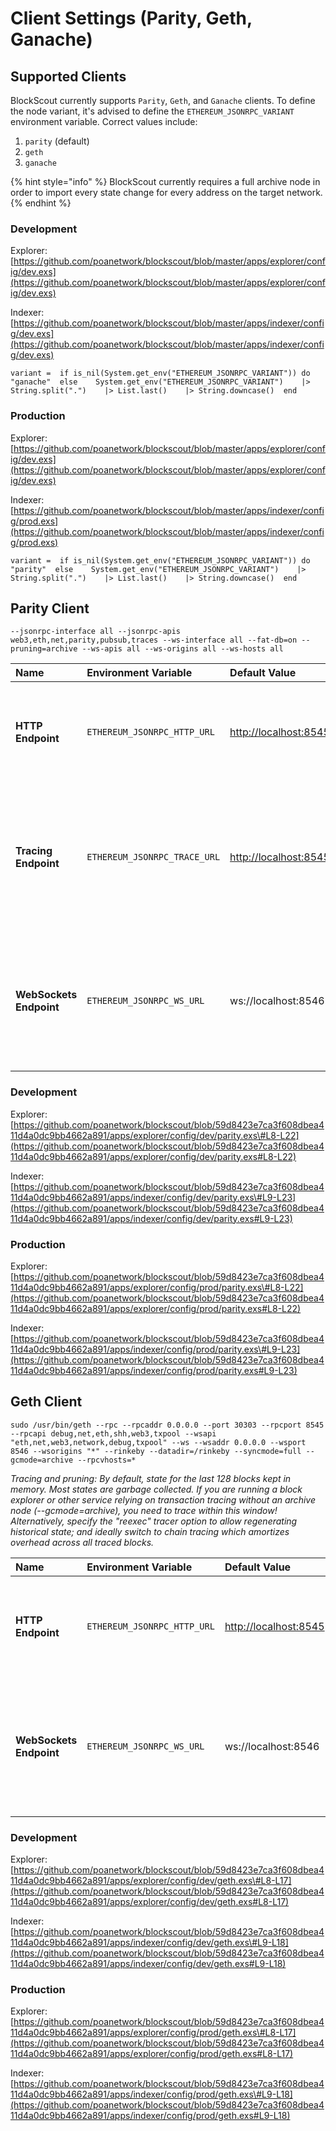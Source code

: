 # Client Settings \(Parity, Geth, Ganache\)

## Supported Clients

BlockScout currently supports `Parity`, `Geth`, and `Ganache` clients. To define the node variant, it's advised to define the `ETHEREUM_JSONRPC_VARIANT` environment variable. Correct values include:

1. `parity` \(default\)
2. `geth`
3. `ganache`

{% hint style="info" %}
BlockScout currently requires a full archive node in order to import every state change for every address on the target network.
{% endhint %}

### Development

Explorer: [https://github.com/poanetwork/blockscout/blob/master/apps/explorer/config/dev.exs](https://github.com/poanetwork/blockscout/blob/master/apps/explorer/config/dev.exs)

Indexer: [https://github.com/poanetwork/blockscout/blob/master/apps/indexer/config/dev.exs](https://github.com/poanetwork/blockscout/blob/master/apps/indexer/config/dev.exs)

```text
variant =  if is_nil(System.get_env("ETHEREUM_JSONRPC_VARIANT")) do    "ganache"  else    System.get_env("ETHEREUM_JSONRPC_VARIANT")    |> String.split(".")    |> List.last()    |> String.downcase()  end
```

### Production

Explorer: [https://github.com/poanetwork/blockscout/blob/master/apps/explorer/config/dev.exs](https://github.com/poanetwork/blockscout/blob/master/apps/explorer/config/dev.exs)

Indexer: [https://github.com/poanetwork/blockscout/blob/master/apps/indexer/config/prod.exs](https://github.com/poanetwork/blockscout/blob/master/apps/indexer/config/prod.exs)

```text
variant =  if is_nil(System.get_env("ETHEREUM_JSONRPC_VARIANT")) do    "parity"  else    System.get_env("ETHEREUM_JSONRPC_VARIANT")    |> String.split(".")    |> List.last()    |> String.downcase()  end
```

## Parity Client

```text
--jsonrpc-interface all --jsonrpc-apis web3,eth,net,parity,pubsub,traces --ws-interface all --fat-db=on --pruning=archive --ws-apis all --ws-origins all --ws-hosts all
```

| Name | Environment Variable | Default Value | Description |
| :--- | :--- | :--- | :--- |
| **HTTP Endpoint** | `ETHEREUM_JSONRPC_HTTP_URL` | [http://localhost:8545](http://localhost:8545) | The HTTP Endpoint is used to fetch `blocks`, `transactions`, `receipts`, `coin/token balances`. |
| **Tracing Endpoint** | `ETHEREUM_JSONRPC_TRACE_URL` | [http://localhost:8545](http://localhost:8545) | The Tracing endpoint is used to fetch `internal transactions` and `block traces`. In most cases this endpoint is identical to the HTTP Endpoint. |
| **WebSockets Endpoint** | `ETHEREUM_JSONRPC_WS_URL` | ws://localhost:8546 | The WebSockets endpoint subscribes to `newHeads` which alerts the indexer to fetch the new block from the subscription. |

### Development

Explorer: [https://github.com/poanetwork/blockscout/blob/59d8423e7ca3f608dbea411d4a0dc9bb4662a891/apps/explorer/config/dev/parity.exs\#L8-L22](https://github.com/poanetwork/blockscout/blob/59d8423e7ca3f608dbea411d4a0dc9bb4662a891/apps/explorer/config/dev/parity.exs#L8-L22) 

Indexer: [https://github.com/poanetwork/blockscout/blob/59d8423e7ca3f608dbea411d4a0dc9bb4662a891/apps/indexer/config/dev/parity.exs\#L9-L23](https://github.com/poanetwork/blockscout/blob/59d8423e7ca3f608dbea411d4a0dc9bb4662a891/apps/indexer/config/dev/parity.exs#L9-L23)

### Production

Explorer: [https://github.com/poanetwork/blockscout/blob/59d8423e7ca3f608dbea411d4a0dc9bb4662a891/apps/explorer/config/prod/parity.exs\#L8-L22](https://github.com/poanetwork/blockscout/blob/59d8423e7ca3f608dbea411d4a0dc9bb4662a891/apps/explorer/config/prod/parity.exs#L8-L22)

Indexer: [https://github.com/poanetwork/blockscout/blob/59d8423e7ca3f608dbea411d4a0dc9bb4662a891/apps/indexer/config/prod/parity.exs\#L9-L23](https://github.com/poanetwork/blockscout/blob/59d8423e7ca3f608dbea411d4a0dc9bb4662a891/apps/indexer/config/prod/parity.exs#L9-L23)

## Geth Client

```text
sudo /usr/bin/geth --rpc --rpcaddr 0.0.0.0 --port 30303 --rpcport 8545 --rpcapi debug,net,eth,shh,web3,txpool --wsapi "eth,net,web3,network,debug,txpool" --ws --wsaddr 0.0.0.0 --wsport 8546 --wsorigins "*" --rinkeby --datadir=/rinkeby --syncmode=full --gcmode=archive --rpcvhosts=*
```

_Tracing and pruning: By default, state for the last 128 blocks kept in memory. Most states are garbage collected. If you are running a block explorer or other service relying on transaction tracing without an archive node \(--gcmode=archive\), you need to trace within this window! Alternatively, specify the "reexec" tracer option to allow regenerating historical state; and ideally switch to chain tracing which amortizes overhead across all traced blocks._

| Name | Environment Variable | Default Value | Description |
| :--- | :--- | :--- | :--- |
| **HTTP Endpoint** | `ETHEREUM_JSONRPC_HTTP_URL` | [http://localhost:8545](http://localhost:8545) | The HTTP Endpoint is used to fetch `blocks`, `transactions`, `receipts`, `coin/token balances`. |
| **WebSockets Endpoint** | `ETHEREUM_JSONRPC_WS_URL` | ws://localhost:8546 | The WebSockets endpoint subscribes to `newHeads` which alerts the indexer to fetch the new block from the subscription. |

### Development

Explorer: [https://github.com/poanetwork/blockscout/blob/59d8423e7ca3f608dbea411d4a0dc9bb4662a891/apps/explorer/config/dev/geth.exs\#L8-L17](https://github.com/poanetwork/blockscout/blob/59d8423e7ca3f608dbea411d4a0dc9bb4662a891/apps/explorer/config/dev/geth.exs#L8-L17)

Indexer: [https://github.com/poanetwork/blockscout/blob/59d8423e7ca3f608dbea411d4a0dc9bb4662a891/apps/indexer/config/dev/geth.exs\#L9-L18](https://github.com/poanetwork/blockscout/blob/59d8423e7ca3f608dbea411d4a0dc9bb4662a891/apps/indexer/config/dev/geth.exs#L9-L18) 

### Production

Explorer: [https://github.com/poanetwork/blockscout/blob/59d8423e7ca3f608dbea411d4a0dc9bb4662a891/apps/explorer/config/prod/geth.exs\#L8-L17](https://github.com/poanetwork/blockscout/blob/59d8423e7ca3f608dbea411d4a0dc9bb4662a891/apps/explorer/config/prod/geth.exs#L8-L17)

Indexer: [https://github.com/poanetwork/blockscout/blob/59d8423e7ca3f608dbea411d4a0dc9bb4662a891/apps/indexer/config/prod/geth.exs\#L9-L18](https://github.com/poanetwork/blockscout/blob/59d8423e7ca3f608dbea411d4a0dc9bb4662a891/apps/indexer/config/prod/geth.exs#L9-L18)

